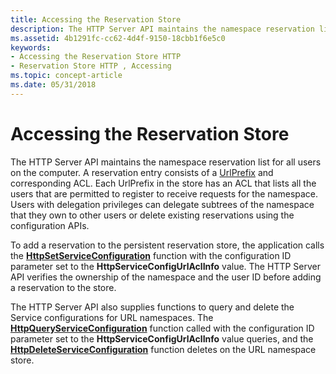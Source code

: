 ```yaml
---
title: Accessing the Reservation Store
description: The HTTP Server API maintains the namespace reservation list for all users on the computer.
ms.assetid: 4b1291fc-cc62-4d4f-9150-18cbb1f6e5c0
keywords:
- Accessing the Reservation Store HTTP
- Reservation Store HTTP , Accessing
ms.topic: concept-article
ms.date: 05/31/2018
---
```


# Accessing the Reservation Store

The HTTP Server API maintains the namespace reservation list for all users on the computer. A reservation entry consists of a [UrlPrefix](urlprefix-strings.md) and corresponding ACL. Each UrlPrefix in the store has an ACL that lists all the users that are permitted to register to receive requests for the namespace. Users with delegation privileges can delegate subtrees of the namespace that they own to other users or delete existing reservations using the configuration APIs.

To add a reservation to the persistent reservation store, the application calls the [**HttpSetServiceConfiguration**](/windows/desktop/api/Http/nf-http-httpsetserviceconfiguration) function with the configuration ID parameter set to the **HttpServiceConfigUrlAclInfo** value. The HTTP Server API verifies the ownership of the namespace and the user ID before adding a reservation to the store.

The HTTP Server API also supplies functions to query and delete the Service configurations for URL namespaces. The [**HttpQueryServiceConfiguration**](/windows/desktop/api/Http/nf-http-httpqueryserviceconfiguration) function called with the configuration ID parameter set to the **HttpServiceConfigUrlAclInfo** value queries, and the [**HttpDeleteServiceConfiguration**](/windows/desktop/api/Http/nf-http-httpdeleteserviceconfiguration) function deletes on the URL namespace store.

 

 




